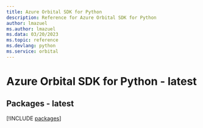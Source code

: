 ```yaml
---
title: Azure Orbital SDK for Python
description: Reference for Azure Orbital SDK for Python
author: lmazuel
ms.author: lmazuel
ms.data: 03/20/2023
ms.topic: reference
ms.devlang: python
ms.service: orbital
---
```

# Azure Orbital SDK for Python - latest
## Packages - latest
[!INCLUDE [packages](orbital-index.md)]